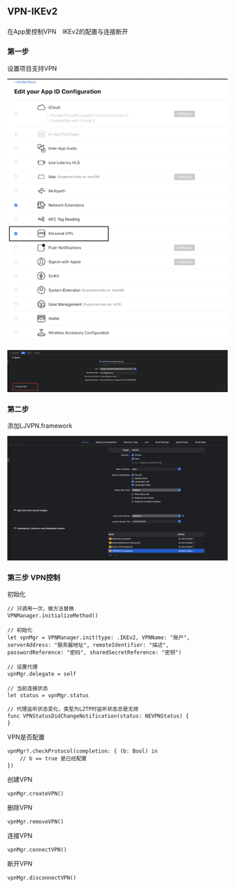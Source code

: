## VPN-IKEv2

###
在App里控制VPN　IKEv2的配置与连接断开

### 第一步 　

设置项目支持VPN

![Screenshot](https://raw.githubusercontent.com/ZhuGuiLei/VPN/master/img/01.png)

![Screenshot](https://raw.githubusercontent.com/ZhuGuiLei/VPN/master/img/02.png)


### 第二步 　

添加LJVPN.framework

![Screenshot](https://raw.githubusercontent.com/ZhuGuiLei/VPN/master/img/03.png)

### 第三步  VPN控制

初始化
```
// 只调用一次，做方法替换
VPNManager.initializeMethod()

// 初始化
let vpnMgr = VPNManager.init(type: .IKEv2, VPNName: "账户", serverAddress: "服务器地址", remoteIdentifier: "描述", passwordReference: "密码", sharedSecretReference: "密钥")

// 设置代理
vpnMgr.delegate = self

// 当前连接状态
let status = vpnMgr.status
```
```
// 代理监听状态变化，类型为L2TP时监听状态总是无效
func VPNStatusDidChangeNotification(status: NEVPNStatus) {
}
```

VPN是否配置
```
vpnMgr?.checkProtocol(completion: { (b: Bool) in
    // b == true 是已经配置
})
```

创建VPN
```
vpnMgr.createVPN()
```

删除VPN
```
vpnMgr.removeVPN()
```

连接VPN
```
vpnMgr.connectVPN()
```

断开VPN
```
vpnMgr.disconnectVPN()
```
　
